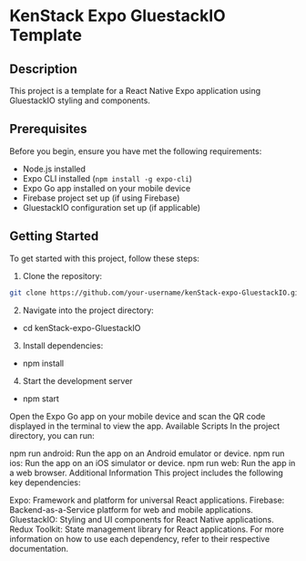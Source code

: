 # KenStack Expo GluestackIO Template

## Description

This project is a template for a React Native Expo application using GluestackIO styling and components.

## Prerequisites

Before you begin, ensure you have met the following requirements:

- Node.js installed
- Expo CLI installed (`npm install -g expo-cli`)
- Expo Go app installed on your mobile device
- Firebase project set up (if using Firebase)
- GluestackIO configuration set up (if applicable)

## Getting Started

To get started with this project, follow these steps:

1. Clone the repository:

```bash
git clone https://github.com/your-username/kenStack-expo-GluestackIO.git

```

2. Navigate into the project directory:

- cd kenStack-expo-GluestackIO

3. Install dependencies:

- npm install

4. Start the development server

- npm start

Open the Expo Go app on your mobile device and scan the QR code displayed in the terminal to view the app.
Available Scripts
In the project directory, you can run:

npm run android: Run the app on an Android emulator or device.
npm run ios: Run the app on an iOS simulator or device.
npm run web: Run the app in a web browser.
Additional Information
This project includes the following key dependencies:

Expo: Framework and platform for universal React applications.
Firebase: Backend-as-a-Service platform for web and mobile applications.
GluestackIO: Styling and UI components for React Native applications.
Redux Toolkit: State management library for React applications.
For more information on how to use each dependency, refer to their respective documentation.
